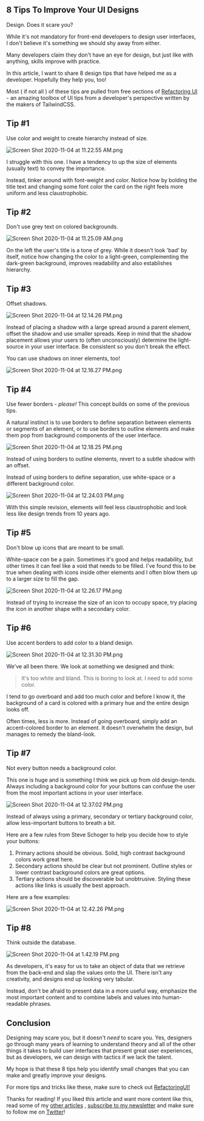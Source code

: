 ## 8 Tips To Improve Your UI Designs

Design. Does it scare you? 

While it's not mandatory for front-end developers to design user interfaces, I don't believe it's something we should shy away from either. 

Many developers claim they don't have an eye for design, but just like with anything, skills improve with practice.

In this article, I want to share 8 design tips that have helped me as a developer. Hopefully they help you, too!

Most ( if not all ) of these tips are pulled from free sections of [Refactoring UI](https://refactoringui.com/book/) - an amazing toolbox of UI tips from a developer's perspective written by the makers of TailwindCSS.


## Tip #1

Use color and weight to create hierarchy instead of size. 

![Screen Shot 2020-11-04 at 11.22.55 AM.png](https://cdn.hashnode.com/res/hashnode/image/upload/v1604510584475/POg0zbBSj.png)

I struggle with this one. I have a tendency to up the size of elements (usually text) to convey the importance. 

Instead, tinker around with font-weight and color. Notice how by bolding the title text and changing some font color the card on the right feels more uniform and less claustrophobic.


## Tip #2

Don't use grey text on colored backgrounds.

![Screen Shot 2020-11-04 at 11.25.09 AM.png](https://cdn.hashnode.com/res/hashnode/image/upload/v1604510715655/GrUJyDAv1.png)

On the left the user's title is a tone of grey. While it doesn't look 'bad' by itself, notice how changing the color to a light-green, complementing the dark-green background, improves readability and also establishes hierarchy. 


## Tip #3

Offset shadows. 


![Screen Shot 2020-11-04 at 12.14.26 PM.png](https://cdn.hashnode.com/res/hashnode/image/upload/v1604513673356/ulmmCH8WN.png)


Instead of placing a shadow with a large spread around a parent element, offset the shadow and use smaller spreads. Keep in mind that the shadow placement allows your users to (often unconsciously) determine the light-source in your user interface. Be consistent so you don't break the effect.

You can use shadows on inner elements, too! 

![Screen Shot 2020-11-04 at 12.16.27 PM.png](https://cdn.hashnode.com/res/hashnode/image/upload/v1604513884807/Y_0JTVHu5.png)


## Tip #4

Use fewer borders - *please!* 
This concept builds on some of the previous tips.

A natural instinct is to use borders to define separation between elements or segments of an element, or to use borders to outline elements and make them pop from background components of the user interface.

![Screen Shot 2020-11-04 at 12.18.25 PM.png](https://cdn.hashnode.com/res/hashnode/image/upload/v1604513954146/h_aXNIkOu.png)


Instead of using borders to outline elements, revert to a subtle shadow with an offset.

Instead of using borders to define separation, use white-space or a different background color. 


![Screen Shot 2020-11-04 at 12.24.03 PM.png](https://cdn.hashnode.com/res/hashnode/image/upload/v1604514250081/k-5uOnWmD.png)

With this simple revision, elements will feel less claustrophobic and look less like design trends from 10 years ago.

## Tip #5

Don't blow up icons that are meant to be small.

White-space *can* be a pain. Sometimes it's good and helps readability, but other times it can feel like a void that needs to be filled. I've found this to be true when dealing with icons inside other elements and I often blow them up to a larger size to fill the gap.

![Screen Shot 2020-11-04 at 12.26.17 PM.png](https://cdn.hashnode.com/res/hashnode/image/upload/v1604514410045/8I4ftPg-x.png)

Instead of trying to increase the size of an icon to occupy space, try placing the icon in another shape with a secondary color. 


## Tip #6

Use accent borders to add color to a bland design.

![Screen Shot 2020-11-04 at 12.31.30 PM.png](https://cdn.hashnode.com/res/hashnode/image/upload/v1604514697946/qhzaXNrH2.png)

We've all been there. 
We look at something we designed and think:

> It's too white and bland. This is boring to look at. I need to add some color.

I tend to go overboard and add too much color and before I know it, the background of a card is colored with a primary hue and the entire design looks off. 

Often times, less is more. Instead of going overboard, simply add an accent-colored border to an element. It doesn't overwhelm the design, but manages to remedy the bland-look. 


## Tip #7

Not every button needs a background color. 

This one is huge and is something I think we pick up from old design-tends. Always including a background color for your buttons can confuse the user from the most important actions in your user interface.

![Screen Shot 2020-11-04 at 12.37.02 PM.png](https://cdn.hashnode.com/res/hashnode/image/upload/v1604515029886/enzPE9BCB.png)


Instead of always using a primary, secondary or tertiary background color, allow less-important buttons to breath a bit. 

Here are a few rules from Steve Schoger to help you decide how to style your buttons:

1. Primary actions should be obvious. Solid, high contrast background colors work great here.
2. Secondary actions should be clear but not prominent. Outline styles or lower contrast background colors are great options.
3. Tertiary actions should be discoverable but unobtrusive. Styling these actions like links is usually the best approach.

Here are a few examples:

![Screen Shot 2020-11-04 at 12.42.26 PM.png](https://cdn.hashnode.com/res/hashnode/image/upload/v1604515362039/0J_0fmxth.png)


## Tip #8

Think outside the database.



![Screen Shot 2020-11-04 at 1.42.19 PM.png](https://cdn.hashnode.com/res/hashnode/image/upload/v1604518949671/JTE-Enr3X.png)


As developers, it's easy for us to take an object of data that we retrieve from the back-end and slap the values onto the UI. There isn't any creativity, and designs end up looking very tabular. 

Instead, don't be afraid to present data in a more useful way, emphasize the most important content and to combine labels and values into human-readable phrases.



## Conclusion

Designing may scare you, but it doesn't *need* to scare you. Yes, designers go through many years of learning to understand theory and all of the other things it takes to build user interfaces that present great user experiences, but as developers, we can design with tactics if we lack the talent.  

My hope is that these 8 tips help you identify small changes that you can make and greatly improve your designs. 

For more tips and tricks like these, make sure to check out  [RefactoringUI!](https://refactoringui.com/book/)

Thanks for reading! If you liked this article and want more content like this, read some of my [other articles](https://blog.braydoncoyer.dev/) , [subscribe to my newsletter](https://braydoncoyer.dev/newsletter/) and make sure to follow me on [Twitter](https://twitter.com/BraydonCoyer)!


